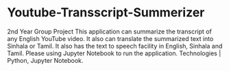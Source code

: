 # Youtube-Transscript-Summerizer
2nd Year Group Project
This application can summarize the transcript of any English YouTube video. It also can translate the summarized text into Sinhala or Tamil. It also has the text to speech facility in English, Sinhala and Tamil.
Please using Jupyter Notebook to run the application.
Technologies | Python, Jupyter Notebook.
